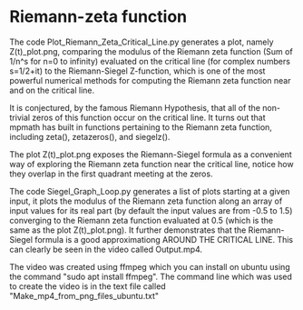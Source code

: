 # Riemann-zeta function

The code Plot_Riemann_Zeta_Critical_Line.py generates a plot, namely Z(t)_plot.png, comparing the modulus of the
Riemann zeta function (Sum of 1/n^s for n=0 to infinity) evaluated on the critical line (for complex numbers
s=1/2+it) to the Riemann-Siegel Z-function, which is one of the most powerful numerical methods for computing
the Riemann zeta function near and on the critical line. 

It is conjectured, by the famous Riemann Hypothesis, that all of the non-trivial zeros of this function occur on the critical line. It turns out that mpmath has built in functions pertaining to the Riemann zeta function, including zeta(), zetazeros(), and siegelz().

The plot Z(t)_plot.png exposes the Riemann-Siegel formula as a convenient way of exploring the Riemann zeta
function near the critical line, notice how they overlap in the first quadrant meeting at the zeros.

The code Siegel_Graph_Loop.py generates a list of plots starting at a given input, it plots the modulus of the Riemann zeta function along an array of input values for its real part (by default the input values are from -0.5 to 1.5) converging to the Riemann zeta function evaluated at 0.5 (which is the same as the plot Z(t)_plot.png). It further demonstrates that the Riemann-Siegel formula is a good approximationg AROUND THE CRITICAL LINE. This can clearly be seen in the video called Output.mp4.

The video was created using ffmpeg which you can install on ubuntu using the command "sudo apt install ffmpeg". The command line which was used to create the video is in the text file called "Make_mp4_from_png_files_ubuntu.txt"

